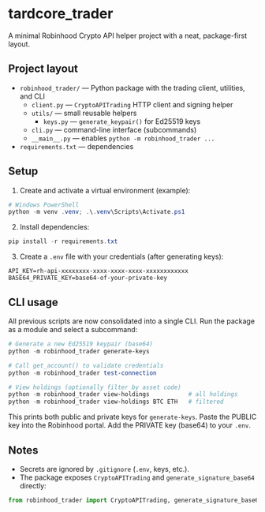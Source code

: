 # tardcore_trader

A minimal Robinhood Crypto API helper project with a neat, package-first layout.

## Project layout

- `robinhood_trader/` — Python package with the trading client, utilities, and CLI
  - `client.py` — `CryptoAPITrading` HTTP client and signing helper
  - `utils/` — small reusable helpers
    - `keys.py` — `generate_keypair()` for Ed25519 keys
  - `cli.py` — command-line interface (subcommands)
  - `__main__.py` — enables `python -m robinhood_trader ...`
- `requirements.txt` — dependencies

## Setup

1) Create and activate a virtual environment (example):

```powershell
# Windows PowerShell
python -m venv .venv; .\.venv\Scripts\Activate.ps1
```

2) Install dependencies:

```powershell
pip install -r requirements.txt
```

3) Create a `.env` file with your credentials (after generating keys):

```
API_KEY=rh-api-xxxxxxxx-xxxx-xxxx-xxxx-xxxxxxxxxxxx
BASE64_PRIVATE_KEY=base64-of-your-private-key
```

## CLI usage

All previous scripts are now consolidated into a single CLI. Run the package as a module and select a subcommand:

```powershell
# Generate a new Ed25519 keypair (base64)
python -m robinhood_trader generate-keys

# Call get_account() to validate credentials
python -m robinhood_trader test-connection

# View holdings (optionally filter by asset code)
python -m robinhood_trader view-holdings           # all holdings
python -m robinhood_trader view-holdings BTC ETH   # filtered
```

This prints both public and private keys for `generate-keys`. Paste the PUBLIC key into the Robinhood portal. Add the PRIVATE key (base64) to your `.env`.

## Notes

- Secrets are ignored by `.gitignore` (`.env`, keys, etc.).
- The package exposes `CryptoAPITrading` and `generate_signature_base64` directly:

```python
from robinhood_trader import CryptoAPITrading, generate_signature_base64
```
